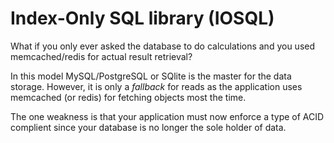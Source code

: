 Index-Only SQL library (IOSQL)
=====

What if you only ever asked the database to do calculations and you used memcached/redis for actual result retrieval?

In this model MySQL/PostgreSQL or SQlite is the master for the data storage. However, it is only a *fallback* for reads as the application uses memcached (or redis) for fetching objects most the time.

The one weakness is that your application must now enforce a type of ACID complient since your database is no longer the sole holder of data.
